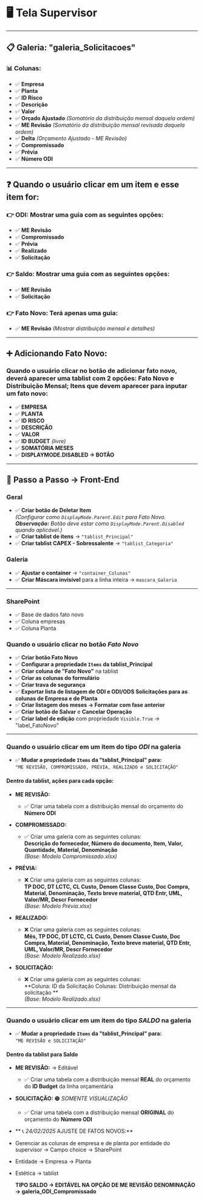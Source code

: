 # 🖥️ **Tela Supervisor**

---

## 📋 **Galeria: "galeria_Solicitacoes"**

### 📊 **Colunas:**
- ✅ **Empresa**
- ✅ **Planta**
- ✅ **ID Risco**
- ✅ **Descrição**
- ✅ **Valor**
- ✅ **Orçado Ajustado** *(Somatório da distribuição mensal daquela ordem)*
- ✅ **ME Revisão** *(Somatório da distribuição mensal revisada daquela ordem)*
- ✅ **Delta** *(Orçamento Ajustado - ME Revisão)*
- ✅ **Compromissado**
- ✅ **Prévia**
- ✅ **Número ODI**

---

## ❓ **Quando o usuário clicar em um item e esse item for:**

### 👉 **ODI**: Mostrar uma guia com as seguintes opções:
- ✅ **ME Revisão**
- ✅ **Compromissado**
- ✅ **Prévia**
- ✅ **Realizado**
- ✅ **Solicitação**

### 👉 **Saldo**: Mostrar uma guia com as seguintes opções:
- ✅ **ME Revisão**
- ✅ **Solicitação**

### 👉 **Fato Novo**: Terá apenas uma guia:
- ✅ **ME Revisão** *(Mostrar distribuição mensal e detalhes)*

---

## ➕ **Adicionando Fato Novo:**
### Quando o usuário clicar no botão de adicionar fato novo, deverá aparecer uma tablist com 2 opções: Fato Novo e Distribuição Mensal; Itens que devem aparecer para inputar um fato novo:
- ✅ **EMPRESA**
- ✅ **PLANTA**
- ✅ **ID RISCO**
- ✅ **DESCRIÇÃO**
- ✅ **VALOR**
- ✅ **ID BUDGET** *(livre)*
- ✅ **SOMATÓRIA MESES**
- ✅ **DISPLAYMODE.DISABLED → BOTÃO**

---

## 🔧 **Passo a Passo → Front-End**

### **Geral**
- ✅ **Criar botão de Deletar Item**  
  *(Configurar como `DisplayMode.Parent.Edit` para Fato Novo.  
  **Observação:** Botão deve estar como `DisplayMode.Parent.Disabled` quando aplicável.)*
- ✅ **Criar tablist de itens** → `"tablist_Principal"`
- ✅ **Criar tablist CAPEX - Sobressalente** → `"tablist_Categoria"`

### **Galeria**
- ✅ **Ajustar o container** → `"container_Colunas"`
- ✅ **Criar Máscara invisível** para a linha inteira → `mascara_Galeria`

---

### SharePoint
- ✅ Base de dados fato novo
- ✅ Coluna empresas
- ✅ Coluna Planta


### **Quando o usuário clicar no botão _Fato Novo_**
- ✅ **Criar botão Fato Novo**
- ✅ **Configurar a propriedade `Items` da tablist_Principal**
- ✅ **Criar coluna de "Fato Novo"** na tablist
- ✅ **Criar as colunas do formulário**
- ✅ **Criar trava de segurança**
- ✅ **Exportar lista de listagem de ODI e ODI/ODS Solicitações para as colunas de Empresa e de Planta**
- ✅ **Criar listagem dos meses → Formatar com fase anterior** 
- ✅ **Criar botão de Salvar** e **Cancelar Operação**
- ✅ **Criar label de edição** com propriedade `Visible.True` → "label_FatoNovo"

---

### **Quando o usuário clicar em um item do tipo _ODI_ na galeria**
- ✅ **Mudar a propriedade `Items` da "tablist_Principal" para:**  
  `"ME REVISÃO, COMPROMISSADO, PRÉVIA, REALIZADO e SOLICITAÇÃO"`

#### Dentro da tablist, ações para cada opção:
- **ME REVISÃO:**  
  - ✅ Criar uma tabela com a distribuição mensal do orçamento do **Número ODI**

- **COMPROMISSADO:**  
  - ✅ Criar uma galeria com as seguintes colunas:  
    **Descrição do fornecedor, Número do documento, Item, Valor, Quantidade, Material, Denominação**  
    *(Base: Modelo Compromissado.xlsx)*

- **PRÉVIA:**  
  - ❌ Criar uma galeria com as seguintes colunas:  
    **TP DOC, DT LCTC, CL Custo, Denom Classe Custo, Doc Compra, Material, Denominação, Texto breve material, QTD Entr, UML, Valor/MR, Descr Fornecedor**  
    *(Base: Modelo Prévia.xlsx)*

- **REALIZADO:**  
  - ❌ Criar uma galeria com as seguintes colunas:  
    **Mês, TP DOC, DT LCTC, CL Custo, Denom Classe Custo, Doc Compra, Material, Denominação, Texto breve material, QTD Entr, UML, Valor/MR, Descr Fornecedor**  
    *(Base: Modelo Realizado.xlsx)*

- **SOLICITAÇÃO:**  
  - ❌ Criar uma galeria com as seguintes colunas:  
    **Coluna: ID da Solicitação 
Colunas: Distribuição mensal da solicitação **  
    *(Base: Modelo Realizado.xlsx)*

---

### **Quando o usuário clicar em um item do tipo _SALDO_ na galeria**
- ✅ **Mudar a propriedade `Items` da "tablist_Principal" para:**  
  `"ME REVISÃO e SOLICITAÇÃO"`

#### Dentro da tablist para Saldo 
- **ME REVISÃO:**  → Editável
  - ✅ Criar uma tabela com a distribuição mensal **REAL** do orçamento do **ID Budget** da linha orçamentária

- **SOLICITAÇÃO:**  🟠 _SOMENTE VISUALIZAÇÃO_
  - ✅ Criar uma tabela com a distribuição mensal **ORIGINAL** do orçamento do **Número ODI**
 
 - ** 📞 _24/02/2025_ AJUSTE DE FATOS NOVOS:**
 - Gerenciar as colunas de empresa e de planta por entidade do supervisor → Campo choice → SharePoint
 - Entidade → Empresa → Planta
 - Estética → tablist

   **TIPO SALDO → EDITÁVEL NA OPÇÃO DE ME REVISÃO**
   **DENOMINAÇÃO → galeria_ODI_Compromissado**
